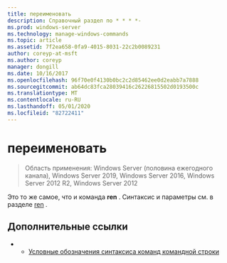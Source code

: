 ```yaml
---
title: переименовать
description: Справочный раздел по * * * *-
ms.prod: windows-server
ms.technology: manage-windows-commands
ms.topic: article
ms.assetid: 7f2ea658-0fa9-4015-8031-22c2b0089231
author: coreyp-at-msft
ms.author: coreyp
manager: dongill
ms.date: 10/16/2017
ms.openlocfilehash: 96f70e0f4130b0bc2c2d85462ee0d2eabb7a7888
ms.sourcegitcommit: ab64dc83fca28039416c26226815502d0193500c
ms.translationtype: MT
ms.contentlocale: ru-RU
ms.lasthandoff: 05/01/2020
ms.locfileid: "82722411"
---
```

# <a name="rename"></a>переименовать

> Область применения: Windows Server (половина ежегодного канала), Windows Server 2019, Windows Server 2016, Windows Server 2012 R2, Windows Server 2012

Это то же самое, что и команда **ren** .
Синтаксис и параметры см. в разделе [ren](ren.md) .
## <a name="additional-references"></a>Дополнительные ссылки
-   - [Условные обозначения синтаксиса команд командной строки](command-line-syntax-key.md)

